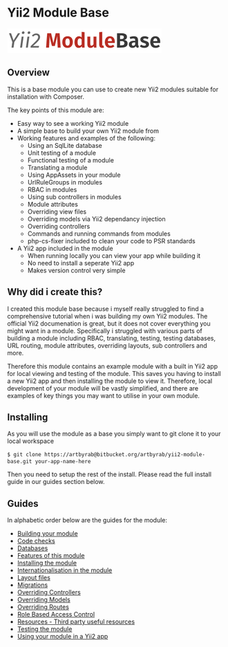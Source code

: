 # Yii2 Module Base

![Image](files/graphics/yii2-module-base-plain-logo-large.png?raw=true)

## Overview

This is a base module you can use to create new Yii2 modules suitable for installation with Composer.

The key points of this module are:

* Easy way to see a working Yii2 module
* A simple base to build your own Yii2 module from
* Working features and examples of the following:
    * Using an SqlLite database
    * Unit testing of a module
    * Functional testing of a module
    * Translating a module
    * Using AppAssets in your module
    * UrlRuleGroups in modules
    * RBAC in modules
    * Using sub controllers in modules
    * Module attributes
    * Overriding view files
    * Overriding models via Yii2 dependancy injection
    * Overriding controllers
    * Commands and running commands from modules
    * php-cs-fixer included to clean your code to PSR standards
* A Yii2 app included in the module
    * When running locally you can view your app while building it
    * No need to install a seperate Yii2 app
    * Makes version control very simple

## Why did i create this?

I created this module base because i myself really struggled to find a comprehensive tutorial when i was building my own Yii2 modules. The official Yii2 documenation is great, but it does not cover everything you might want in a module. Specifically i struggled with various parts of building a module including RBAC, translating, testing, testing databases, URL routing, module attributes, overriding layouts, sub controllers and more.

Therefore this module contains an example module with a built in Yii2 app for local viewing and testing of the module. This saves you having to install a new Yii2 app and then installing the module to view it. Therefore, local development of your module will be vastly simplified, and there are examples of key things you may want to utilise in your own module.

## Installing

As you will use the module as a base you simply want to git clone it to your local workspace

```
$ git clone https://artbyrab@bitbucket.org/artbyrab/yii2-module-base.git your-app-name-here
```

Then you need to setup the rest of the install. Please read the full install guide in our guides section below.

## Guides

In alphabetic order below are the guides for the module:

* [Building your module](documents/guides/building-your-module.md)
* [Code checks](documents/guides/code-checks.md)
* [Databases](documents/guides/databases.md)
* [Features of this module](documents/guides/features-of-this-module.md)
* [Installing the module](documents/guides/installing.md)
* [Internationalisation in the module](documents/guides/internationalisation.md)
* [Layout files](documents/guides/layout-files.md)
* [Migrations](documents/guides/migrations.md)
* [Overriding Controllers](documents/guides/overriding-controllers.md)
* [Overriding Models](documents/guides/overriding-models.md)
* [Overriding Routes](documents/guides/overriding-routes.md)
* [Role Based Access Control](documents/guides/rbac.md)
* [Resources - Third party useful resources](documents/guides/resources.md)
* [Testing the module](documents/guides/testing.md)
* [Using your module in a Yii2 app](documents/guides/using-your-module-in-a-yii2-app.md)